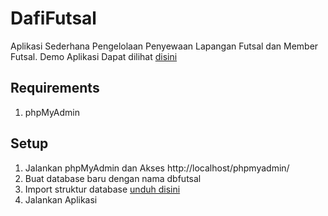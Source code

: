 # DafiFutsal
Aplikasi Sederhana Pengelolaan Penyewaan Lapangan Futsal dan Member Futsal. Demo Aplikasi Dapat dilihat <a href="https://youtu.be/CvO2IowWupw"> disini</a>

<h2>Requirements</h2>
<ol>
  <li>phpMyAdmin</li>
</ol>

<h2>Setup</h2>
<ol>
<li>Jalankan phpMyAdmin dan Akses http://localhost/phpmyadmin/</li>
   <li>Buat database baru dengan nama dbfutsal</li>
   <li>Import struktur database <a href="https://raw.githubusercontent.com/mfebrindafian/DafiFutsal/master/dbfutsal.sql">unduh disini</a>
    <li>Jalankan Aplikasi</li>
</li>
</ol>


